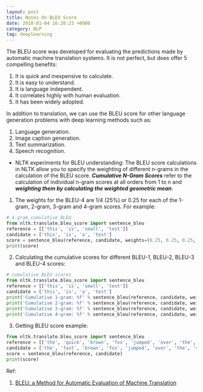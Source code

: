 ```yaml
---
layout: post 
title: Notes On BLEU Score 
date: 2018-01-04 16:20:23 +0900 
category: NLP 
tag: deeplearning
---
```


The BLEU score was developed for evaluating the predictions made by automatic machine translation systems. It is not perfect, but does offer 5 compelling benefits:

1. It is quick and inexpensive to calculate.
2. It is easy to understand.
3. It is language independent.
4. It correlates highly with human evaluation.
5. It has been widely adopted.

In addition to translation, we can use the BLEU score for other language generation problems with deep learning methods such as:

1. Language generation.
2. Image caption generation.
3. Text summarization.
4. Speech recognition.

* NLTK experiments for BLEU understanding:
The BLEU score calculations in NLTK allow you to specify the weighting of different n-grams in the calculation of the BLEU score. **_Cumulative N-Gram Scores_** refer to the calculation of individual n-gram scores at all orders from 1 to n and **_weighting them by calculating the weighted geometric mean_**.

1. The weights for the BLEU-4 are 1/4 (25%) or 0.25 for each of the 1-gram, 2-gram, 3-gram and 4-gram scores. For example:

```python
# 4-gram cumulative BLEU
from nltk.translate.bleu_score import sentence_bleu
reference = [['this', 'is', 'small', 'test']]
candidate = ['this', 'is', 'a', 'test']
score = sentence_bleu(reference, candidate, weights=(0.25, 0.25, 0.25, 0.25))
print(score)
```
2. Calculating the cumulative scores for different BLEU-1, BLEU-2, BLEU-3 and BLEU-4 scores: 

```python
# cumulative BLEU scores
from nltk.translate.bleu_score import sentence_bleu
reference = [['this', 'is', 'small', 'test']]
candidate = ['this', 'is', 'a', 'test']
print('Cumulative 1-gram: %f' % sentence_bleu(reference, candidate, weights=(1, 0, 0, 0)))
print('Cumulative 2-gram: %f' % sentence_bleu(reference, candidate, weights=(0.5, 0.5, 0, 0)))
print('Cumulative 3-gram: %f' % sentence_bleu(reference, candidate, weights=(0.33, 0.33, 0.33, 0)))
print('Cumulative 4-gram: %f' % sentence_bleu(reference, candidate, weights=(0.25, 0.25, 0.25, 0.25)))
```
3. Getting BLEU score example: 

```python
from nltk.translate.bleu_score import sentence_bleu
reference = [['the', 'quick', 'brown', 'fox', 'jumped', 'over', 'the', 'lazy', 'dog']]
candidate = ['the', 'fast', 'brown', 'fox', 'jumped', 'over', 'the', 'sleepy', 'dog']
score = sentence_bleu(reference, candidate)
print(score)
```
 

Ref: 
1. [BLEU: a Method for Automatic Evaluation of Machine Translation](https://aclanthology.org/P02-1040.pdf)

